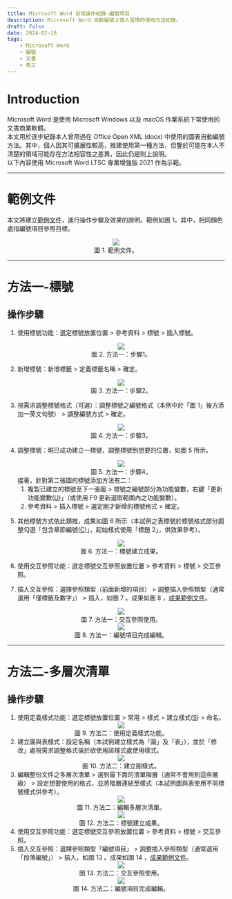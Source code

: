```yaml
---
title: Microsoft Word 日常操作紀錄-編號項目
description: Microsoft Word 自動編號上個人習慣的使用方法紀錄。
draft: False
date: 2024-02-16
tags:
    - Microsoft Word
    - 編號
    - 文書
    - 美工
---
```

# Introduction
Microsoft Word 是使用 Microsoft Windows 以及 macOS 作業系統下常使用的文書商業軟體。  
本文用於逐步紀錄本人曾用過在 Office Open XML (docx) 中使用的圖表自動編號方法。其中，個人因其可擴展性較高，推建使用第一種方法，但鑒於可能在本人不清楚的領域可能存在方法相容性之差異，因此仍是附上說明。  
以下內容使用 Microsoft Word LTSC 專業增強版 2021 作為示範。

---
# 範例文件
本文將建立[範例文件](/文章/docs/20240216_Word_編號項目_範例文件.docx)，進行操作步驟及效果的說明。範例如圖 1。其中，相同顏色處指編號項目參照目標。  
<center><img style = "max-height: 500px;" class="Invertible" src="20240216_Word_編號項目_1.avif"/></center>  
<center>圖 1. 範例文件。</center> 

---
# 方法一-標號
## 操作步驟
1. 使用標號功能：選定標號放置位置 > 參考資料 > 標號 > 插入標號。
    <center><img style = "max-height: 500px;" class="Invertible" src="20240216_Word_編號項目_2.avif"/></center>  
    <center>圖 2. 方法一：步驟1。</center>  
2. 新增標號：新增標籤 > 定義標籤名稱 > 確定。
    <center><img style = "max-height: 500px;" class="Invertible" src="20240216_Word_編號項目_3.avif"/></center>  
    <center>圖 3. 方法一：步驟2。</center>  
3. 視需求調整標號格式（可選）：調整標號之編號格式（本例中於「圖 1」後方添加一英文句號） > 調整編號方式 > 確定。
    <center><img style = "max-height: 500px;" class="Invertible" src="20240216_Word_編號項目_4.avif"/></center>  
    <center>圖 4. 方法一：步驟3。</center>  
4. 調整標號：現已成功建立一標號，調整標號到想要的位置，如圖 5 所示。
    <center><img style = "max-height: 500px;" class="Invertible" src="20240216_Word_編號項目_5.avif"/></center>  
    <center>圖 5. 方法一：步驟4。</center>  
    接著，針對第二張圖的標號添加方法有二：  

    1. 複製已建立的標號至下一張圖 > 標號之編號部分為功能變數，右鍵「更新功能變數(<u>U</u>)」（或使用 F9 更新選取範圍內之功能變數）。
    2. 參考資料 > 插入標號 > 選定剛才新增的標號格式 > 確定。 
5. 其他標號方式依此類推，成果如圖 6 所示（本試例之表標號於標號格式部分調整勾選「包含章節編號(<u>C</u>)」，起始樣式使用「標題 2」，供效果參考）。
    <center><img style = "max-height: 500px;" class="Invertible" src="20240216_Word_編號項目_6.avif"/></center>  
    <center>圖 6. 方法一：標號建立成果。</center>  
6. 使用交互參照功能：選定標號交互參照放置位置 > 參考資料 > 標號 > 交互參照。
7. 插入交互參照：選擇參照類型（前面新增的項目） > 調整插入參照類型（通常選用「僅標籤及數字」） > 插入，如圖 7 。成果如圖 8 ，[成果範例文件](/文章/docs/20240216_Word_編號項目_範例文件_標號.docx)。 
    <center><img style = "max-height: 500px;" class="Invertible" src="20240216_Word_編號項目_7.avif"/></center>  
    <center>圖 7. 方法一：交互參照使用。</center>  
    <center><img style = "max-height: 500px;" class="Invertible" src="20240216_Word_編號項目_8.avif"/></center>  
    <center>圖 8. 方法一：編號項目完成編輯。</center> 

---

# 方法二-多層次清單
## 操作步驟
1. 使用定義樣式功能：選定標號放置位置 > 常用 > 樣式 > 建立樣式(<u>S</u>) > 命名。
    <center><img style = "max-height: 500px;" class="Invertible" src="20240216_Word_編號項目_9.avif"/></center>  
    <center>圖 9. 方法二：使用定義樣式功能。</center> 
2. 建立圖與表樣式：設定名稱（本試例建立樣式為「圖」及「表」），並於「修改」處視需求調整格式後於欲使用該樣式處使用樣式。
    <center><img style = "max-height: 500px;" class="Invertible" src="20240216_Word_編號項目_10.avif"/></center>  
    <center>圖 10. 方法二：建立圖樣式。</center> 
3. 編輯整份文件之多層次清單 > 選到最下面的清單階層（通常不會用到這些層級） > 設定想要使用的格式，並將階層連結至樣式（本試例圖與表使用不同標號樣式供參考）。
    <center><img style = "max-height: 500px;" class="Invertible" src="20240216_Word_編號項目_11.avif"/></center>  
    <center>圖 11. 方法二：編輯多層次清單。</center>  
    <center><img style = "max-height: 500px;" class="Invertible" src="20240216_Word_編號項目_12.avif"/></center>  
    <center>圖 12. 方法二：標號建立成果。</center>   
4. 使用交互參照功能：選定標號交互參照放置位置 > 參考資料 > 標號 > 交互參照。
5. 插入交互參照：選擇參照類型「編號項目」 > 調整插入參照類型（通常選用「段落編號」） > 插入，如圖 13 。成果如圖 14 ，[成果範例文件](/文章/docs/20240216_Word_編號項目_範例文件_多層次清單.docx)。 
    <center><img style = "max-height: 500px;" class="Invertible" src="20240216_Word_編號項目_13.avif"/></center>  
    <center>圖 13. 方法二：交互參照使用。</center>  
    <center><img style = "max-height: 500px;" class="Invertible" src="20240216_Word_編號項目_14.avif"/></center>  
    <center>圖 14. 方法二：編號項目完成編輯。</center> 